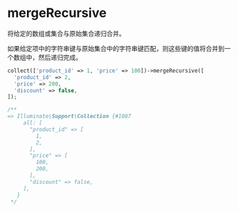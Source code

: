 # mergeRecursive

将给定的数组或集合与原始集合递归合并。

如果给定项中的字符串键与原始集合中的字符串键匹配，则这些键的值将合并到一个数组中，然后递归完成。

```php
collect(['product_id' => 1, 'price' => 100])->mergeRecursive([
  'product_id' => 2,
  'price' => 200,
  'discount' => false,
]);

/**
=> Illuminate\Support\Collection {#1087
     all: [
       "product_id" => [
         1,
         2,
       ],
       "price" => [
         100,
         200,
       ],
       "discount" => false,
     ],
   }
 */
```

